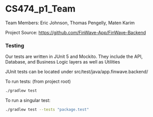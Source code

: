 # CS474_p1_Team

Team Members:
  Eric Johnson, Thomas Pengelly, Maten Karim

Project Source: https://github.com/FinWave-App/FinWave-Backend

### Testing

Our tests are written in JUnit 5 and Mockito. They include the API,
Database, and Business Logic layers as well as Utilities

JUnit tests can be located under src/test/java/app.finwave.backend/

To run tests: (from project root)

```bash
./gradlew test
```

To run a singular test:

```bash
./gradlew test --tests "package.test"
```